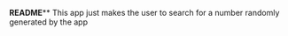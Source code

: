************README**************
This app just makes the user to search for a number randomly generated by the app